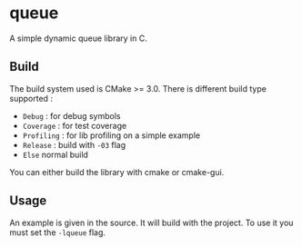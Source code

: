 # queue

A simple dynamic queue library in C.

## Build

The build system used is CMake >= 3.0.
There is different build type supported :

- `Debug` : for debug symbols
- `Coverage` : for test coverage
- `Profiling` : for lib profiling on a simple example
- `Release` : build with `-03` flag
- `Else` normal build

You can either build the library with cmake or cmake-gui.

## Usage

An example is given in the source. It will build with the project.
To use it you must set the `-lqueue` flag.